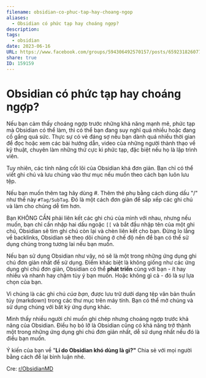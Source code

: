 ```yaml
---
filename: obsidian-co-phuc-tap-hay-choang-ngop
aliases:
  - Obsidian có phức tạp hay choáng ngợp?
description: 
tags:
  - obsidian
date: 2023-06-16
URL: https://www.facebook.com/groups/594306492570157/posts/659231826077623/
share: true
ID: 159159
---
```


# Obsidian có phức tạp hay choáng ngợp?

Nếu bạn cảm thấy choáng ngợp trước những khả năng mạnh mẽ, phức tạp mà Obsidian có thể làm, thì có thể bạn đang suy nghĩ quá nhiều hoặc đang cố gắng quá sức. Thực sự có vẻ đáng sợ nếu bạn dành quá nhiều thời gian để đọc hoặc xem các bài hướng dẫn, video của những người thành thạo về kỹ thuật, chuyên làm những thứ cực kì phức tạp, đặc biệt nếu họ là lập trình viên.

Tuy nhiên, các tính năng cốt lõi của Obsidian khá đơn giản. Bạn chỉ có thể viết ghi chú và lưu chúng vào thư mục nếu muốn theo cách bạn luôn lưu tệp.

Nếu bạn muốn thêm tag hãy dùng #. Thêm thẻ phụ bằng cách dùng dấu "/" như thế này `#Tag/SubTag`. Đó là một cách đơn giản để sắp xếp các ghi chú và làm cho chúng dễ tìm hơn.

Bạn KHÔNG CẦN phải liên kết các ghi chú của mình với nhau, nhưng nếu muốn, bạn chỉ cần nhập hai dấu ngoặc `[[` và bắt đầu nhập tên của một ghi chú, Obsidian sẽ tìm ghi chú còn lại và chèn liên kết cho bạn. Đừng lo lắng về backlinks, Obsidian sẽ theo dõi chúng ở chế độ nền để bạn có thể sử dụng chúng trong tương lai nếu bạn muốn.

Nếu bạn sử dụng Obsidian như vậy, nó sẽ là một trong những ứng dụng ghi chú đơn giản nhất để sử dụng. Điểm khác biệt là không giống như các ứng dụng ghi chú đơn giản, Obsidian có thể **phát triển** cùng với bạn - ít hay nhiều và nhanh hay chậm tùy ý bạn muốn. Hoặc không gì cả - đó là sự lựa chọn của bạn.

Vì chúng là các ghi chú _của bạn_, được lưu trữ dưới dạng tệp văn bản thuần túy (markdown) trong các thư mục trên máy tính. Bạn có thể mở chúng và sử dụng chúng với bất kỳ ứng dụng khác.

Mình thấy nhiều người chỉ muốn ghi chép nhưng choáng ngợp trước khả năng của Obsidian. Điều họ bỏ lỡ là Obsidian cũng có khả năng trở thành một trong những ứng dụng ghi chú đơn giản nhất, dễ sử dụng nhất nếu đó là điều bạn muốn.

Ý kiến của bạn về "**Lí do Obsidian khó dùng là gì?"** Chia sẻ với mọi người bằng cách để lại bình luận nhé.

Cre: [r/ObsidianMD](https://www.reddit.com/r/ObsidianMD/comments/u9uq8k/)